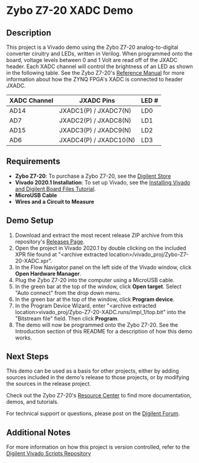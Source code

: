  Zybo Z7-20 XADC Demo
==============
  
Description
--------------
This project is a Vivado demo using the Zybo Z7-20 analog-to-digital converter ciruitry and LEDs, written in Verilog. When programmed onto the board, voltage levels between 0 and 1 Volt are read off of the JXADC header. Each XADC channel will control the brightness of an LED as shown in the following table. See the Zybo Z7-20's [Reference Manual](https://reference.digilentinc.com/reference/programmable-logic/zybo-z7/reference-manual) for more information about how the ZYNQ FPGA's XADC is connected to header JXADC.

| XADC Channel | JXADC Pins             | LED #        | 
| ------------ | ---------------------- | ------------ | 
| AD14         | JXADC1(P) / JXADC7(N)  | LD0          | 
| AD7          | JXADC2(P) / JXADC8(N)  | LD1          | 
| AD15         | JXADC3(P) / JXADC9(N)  | LD2          | 
| AD6          | JXADC4(P) / JXADC10(N) | LD3          | 
  
Requirements
--------------
* **Zybo Z7-20**: To purchase a Zybo Z7-20, see the [Digilent Store](https://store.digilentinc.com/zybo-z7-zynq-7000-arm-fpga-soc-development-board/)
* **Vivado 2020.1 Installation**: To set up Vivado, see the [Installing Vivado and Digilent Board Files Tutorial](https://reference.digilentinc.com/vivado/installing-vivado/start).
* **MicroUSB Cable**
* **Wires and a Circuit to Measure**

Demo Setup
--------------
1. Download and extract the most recent release ZIP archive from this repository's [Releases Page](https://github.com/Digilent/Zybo-Z7-20-XADC/releases).
2. Open the project in Vivado 2020.1 by double clicking on the included XPR file found at "\<archive extracted location\>/vivado_proj/Zybo-Z7-20-XADC.xpr".
3. In the Flow Navigator panel on the left side of the Vivado window, click **Open Hardware Manager**.
4. Plug the Zybo Z7-20 into the computer using a MicroUSB cable.
5. In the green bar at the top of the window, click **Open target**. Select "Auto connect" from the drop down menu.
6. In the green bar at the top of the window, click **Program device**.
7. In the Program Device Wizard, enter "\<archive extracted location\>vivado_proj/Zybo-Z7-20-XADC.runs/impl_1/top.bit" into the "Bitstream file" field. Then click **Program**.
8. The demo will now be programmed onto the Zybo Z7-20. See the Introduction section of this README for a description of how this demo works.

Next Steps
--------------
This demo can be used as a basis for other projects, either by adding sources included in the demo's release to those projects, or by modifying the sources in the release project.

Check out the Zybo Z7-20's [Resource Center](https://reference.digilentinc.com/reference/programmable-logic/zybo-z7/start) to find more documentation, demos, and tutorials.

For technical support or questions, please post on the [Digilent Forum](https://forum.digilentinc.com).

Additional Notes
--------------
For more information on how this project is version controlled, refer to the [Digilent Vivado Scripts Repository](https://github.com/digilent/digilent-vivado-scripts)
